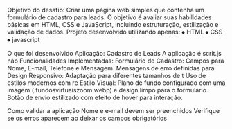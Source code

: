 Objetivo do desafio:
Criar uma página web simples que contenha um formulário de cadastro para leads. O objetivo é avaliar suas habilidades básicas em HTML, CSS e JavaScript, incluindo estruturação, estilização e validação de dados.
Projeto desenvolvido utilizando apenas:
⦁	HTML
⦁	CSS
⦁	javascript

 O que foi desenvolvido
Aplicação: Cadastro de Leads
A aplicação é  scrit.js não
Funcionalidades Implementadas:
Formulário de Cadastro:
Campos para Nome, E-mail, Telefone e Mensagem.
Mensagens de erro definidas para
Design Responsivo:
Adaptação para diferentes tamanhos de t
Uso de estilos modernos com re
Estilo Visual:
Plano de fundo configurado com uma imagem ( fundosvirtuaiszoom.webp) e design limpo para o formulário.
Botão de envio estilizado com efeito de hover para interação.

Como validar a aplicação
Nome e e-mail devem ser preenchidos
Verifique se os erros aparecem ao deixar os campos obrigatórios
